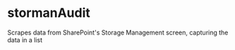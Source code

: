 # stormanAudit
Scrapes data from SharePoint's Storage Management screen, capturing the data in a list

